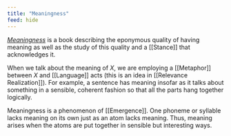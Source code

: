 ```yaml
---
title: "Meaningness"
feed: hide
---
```


_[Meaningness](https://meaningness.com/)_ is a book describing the eponymous quality of having meaning as well as the study of this quality and a [[Stance]] that acknowledges it. 

When we talk about the meaning of _X_, we are employing a [[Metaphor]] between _X_ and [[Language]] acts (this is an idea in [[Relevance Realization]]). For example, a sentence has meaning insofar as it talks about something in a sensible, coherent fashion so that all the parts hang together logically. 

Meaningness is a phenomenon of [[Emergence]]. One phoneme or syllable lacks meaning on its own just as an atom lacks meaning. Thus, meaning arises when the atoms are put together in sensible but interesting ways. 